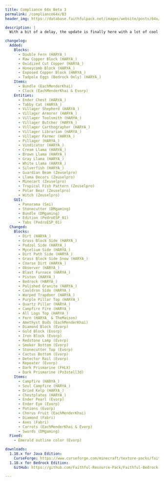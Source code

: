 ```yaml
---
title: Compliance 64x Beta 3
permalink: /compliance64x/B3
header_img: https://database.faithfulpack.net/images/website/posts/64x/B3.jpg

description: |
  With a bit of a delay, the update is finally here with a lot of cool additions and changes. Look at this cute little panda. More blocks are now completed such as: the tall fern, oxidized copper and honey comb block. In addition, we are bringing you villagers, and some of their clothes, as well as spitting llamas and ender chests. This update also includes the redoing of some very old textures from the earlier versions. And as always, take care of yourself and stay tuned for more updates!

changelog:
  Added:
    Blocks:
      - Double Fern (HARYA_)
      - Raw Copper Block (HARYA_)
      - Oxidized Cut Copper (HARYA_)
      - Honeycomb Block (HARYA_)
      - Exposed Copper Block (HARYA_)
      - Tadpole Eggs (Bedrock Only) (HARYA_)
    Items:
      - Bundle (EachMenderKhai)
      - Clock (EachMenderKhai & Evorp)
    Entities:
      - Ender Chest (HARYA_)
      - Tabby Cat (HARYA_)
      - Villager Shepherd (HARYA_)
      - Villager Armorer (HARYA_)
      - Villager Toolsmith (HARYA_)
      - Villager Butcher (HARYA_)
      - Villager Carthographer (HARYA_)
      - Villager Librarian (HARYA_)
      - Villager Farmer (HARYA_)
      - Pillager (HARYA_)
      - Vindicator (HARYA_)
      - Cream Llama (HARYA_)
      - Brown Llama (HARYA_)
      - Gray Llama (HARYA_)
      - White Llama (HARYA_)
      - Silverfish (HARYA_)
      - Guardian Beam (Zeuselpro)
      - Llama Decors (Zeuselpro)
      - Minecart (Zeuselpro)
      - Tropical Fish Pattern (Zeuselpro)
      - Polar Bear (Zeuselpro)
      - Witch (Zeuselpro)
    GUI:
      - Panorama (Sei)
      - Stonecutter (DMgaming)
      - Bundle (DMgaming)
      - Edition (PedroESP_01)
      - Tabs (PedroESP_01)
  Changed:
    Blocks:
      - Dirt (HARYA_)
      - Grass Block Side (HARYA_)
      - Podzol Side (HARYA_)
      - Mycelium Side (HARYA_)
      - Dirt Path Side (HARYA_)
      - Grass Block Side Snow (HARYA_)
      - Coarse Dirt (HARYA_)
      - Observer (HARYA_)
      - Blast Furnace (HARYA_)
      - Piston (HARYA_)
      - Bedrock (HARYA_)
      - Polished Granite (HARYA_)
      - Cauldron Side (HARYA_)
      - Warped Trapdoor (HARYA_)
      - Purple Pillar Top (HARYA_)
      - Quartz Pillar (HARYA_)
      - Campfire Fire (HARYA_)
      - All Logs Top (HARYA_)
      - Fern (HARYA_ & TheMaison)
      - Amethyst Buds (EachMenderKhai)
      - Diamond Block (Evorp)
      - Gold Block (Evorp)
      - Iron Block (Evorp)
      - Redstone Lamp (Evorp)
      - Smoker Bottom (Evorp)
      - Stonecutter Top (Evorp)
      - Cactus Bottom (Evorp)
      - Detector Rail (Evorp)
      - Repeater (Evorp)
      - Dark Prismarine (FHLX)
      - Dark Prismarine (Po3stell3d)
    Items:
      - Campfire (HARYA_)
      - Soul Campfire (HARYA_)
      - Dried Kelp (HARYA_)
      - Chestplates (HARYA_)
      - Ender Pearl (Evorp)
      - Ender Eye (Evorp)
      - Potions (Evorp)
      - Chorus Fruit (EachMenderKhai)
      - Diamond (Fabri)
      - Axes (Fabri)
      - Carrots (EachMenderKhai & Evorp)
      - Swords (DMgaming)
  Fixed:
    - Emerald outline color (Evorp)

downloads:
  1.18.x for Java Edition:
    CurseForge: https://www.curseforge.com/minecraft/texture-packs/faithful-64x/files/3652893
  1.18.x for Bedrock Edition:
    GitHub: https://github.com/Faithful-Resource-Pack/Faithful-Bedrock-64x/releases/download/beta-3/Compliance.64x.BE.-.Beta.3.mcpack

---
```


